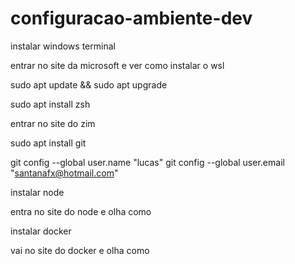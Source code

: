 # configuracao-ambiente-dev

instalar windows terminal

entrar no site da microsoft e ver como instalar o wsl

sudo apt update && sudo apt upgrade

sudo apt install zsh

entrar no site do zim

sudo apt install git

git config --global user.name "lucas"
git config --global user.email "santanafx@hotmail.com"

instalar node

entra no site do node e olha como

instalar docker

vai no site do docker e olha como










